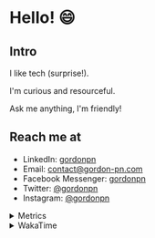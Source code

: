 # Hello! 😄

## Intro

I like tech (surprise!).

I'm curious and resourceful.

Ask me anything, I'm friendly!

## Reach me at

- LinkedIn: [gordonpn](https://www.linkedin.com/in/gordonpn/)
- Email: [contact@gordon-pn.com](mailto:contact@gordon-pn.com)
- Facebook Messenger: [gordonpn](https://www.messenger.com/t/Gordonpn)
- Twitter: [@gordonpn](https://twitter.com/Gordonpn)
- Instagram: [@gordonpn](https://www.instagram.com/gordonpn/)

<details>
  <summary>Metrics</summary>

  <img align="center" src="https://github.com/gordonpn/gordonpn/blob/master/github-metrics.svg" alt="GitHub Metrics">

</details>

<details>
  <summary>WakaTime</summary>

  <!--START_SECTION:waka-->
**I'm an Early 🐤** 

```text
🌞 Morning    148 commits    █████░░░░░░░░░░░░░░░░░░░░   20.36% 
🌆 Daytime    276 commits    █████████░░░░░░░░░░░░░░░░   37.96% 
🌃 Evening    265 commits    █████████░░░░░░░░░░░░░░░░   36.45% 
🌙 Night      38 commits     █░░░░░░░░░░░░░░░░░░░░░░░░   5.23%

```
📅 **I'm Most Productive on Wednesday** 

```text
Monday       111 commits    ███░░░░░░░░░░░░░░░░░░░░░░   15.27% 
Tuesday      94 commits     ███░░░░░░░░░░░░░░░░░░░░░░   12.93% 
Wednesday    155 commits    █████░░░░░░░░░░░░░░░░░░░░   21.32% 
Thursday     96 commits     ███░░░░░░░░░░░░░░░░░░░░░░   13.2% 
Friday       93 commits     ███░░░░░░░░░░░░░░░░░░░░░░   12.79% 
Saturday     63 commits     ██░░░░░░░░░░░░░░░░░░░░░░░   8.67% 
Sunday       115 commits    ████░░░░░░░░░░░░░░░░░░░░░   15.82%

```


📊 **This Week I Spent My Time On** 

```text
💬 Programming Languages: 
Java                     11 hrs 56 mins      ███████████████░░░░░░░░░░   62.9% 
Markdown                 1 hr 38 mins        ██░░░░░░░░░░░░░░░░░░░░░░░   8.64% 
ERB                      1 hr                █░░░░░░░░░░░░░░░░░░░░░░░░   5.28% 
Ruby                     57 mins             █░░░░░░░░░░░░░░░░░░░░░░░░   5.01% 
Other                    56 mins             █░░░░░░░░░░░░░░░░░░░░░░░░   4.92%

🔥 Editors: 
IntelliJ                 15 hrs              ███████████████████░░░░░░   79.0% 
VS Code                  3 hrs 59 mins       █████░░░░░░░░░░░░░░░░░░░░   21.0%

```


 Last Updated on 04/02/2023 10:20:33 UTC
<!--END_SECTION:waka-->
</details>

